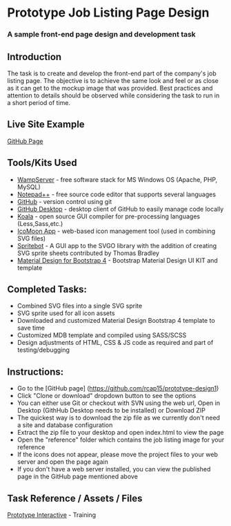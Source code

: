 # Prototype Job Listing Page Design
### A sample front-end page design and development task

## Introduction

The task is to create and develop the front-end part of the company's job listing page. The objective is to achieve the same look and feel or as close as it can get to the mockup image that was provided. Best practices and attention to details should be observed while considering the task to run in a short period of time.

## Live Site Example

[GitHub Page](https://rcap15.github.io/prototype-design1/)

## Tools/Kits Used

* [WampServer](http://www.wampserver.com/en/) - free software stack for MS Windows OS (Apache, PHP, MySQL)
* [Notepad++](https://notepad-plus-plus.org/) - free source code editor that supports several languages
* [GitHub](https://github.com/) - version control using git
* [GitHub Desktop](https://desktop.github.com/) - desktop client of GitHub to easily manage code locally
* [Koala](http://koala-app.com/) - open source GUI compiler for pre-processing languages (Less,Sass,etc.)
* [IcoMoon App](https://icomoon.io/app) - web-based icon management tool (used in combining SVG files)
* [Spritebot](https://github.com/thomasjbradley/spritebot/) - A GUI app to the SVGO library with the addition of creating SVG sprite sheets contributed by Thomas Bradley
* [Material Design for Bootstrap 4](https://mdbootstrap.com/) - Bootstrap Material Design UI KIT and template

## Completed Tasks:

* Combined SVG files into a single SVG sprite
* SVG sprite used for all icon assets
* Downloaded and customized Material Design Bootstrap 4 template to save time
* Customized MDB template and compiled using SASS/SCSS
* Design adjustments of HTML, CSS & JS code as required and part of testing/debugging

## Instructions:

* Go to the [GitHub page] (https://github.com/rcap15/prototype-design1)
* Click "Clone or download" dropdown button to see the options
* You can either use Git or checkout with SVN using the web url, Open in Desktop (GithHub Desktop needs to be installed) or Download ZIP
* The quickest way is to download the zip file as we currently don't need a site and database configuration
* Extract the zip file to your desktop and open index.html to view the page
* Open the "reference" folder which contains the job listing image for your reference
* If the icons does not appear, please move the project files to your web server and open the page again
* If you don't have a web server installed, you can view the published page in the GitHub page mentioned above


## Task Reference / Assets / Files

[Prototype Interactive](https://github.com/PrototypeInteractive/prototype-training/tree/master/job-listing) - Training


